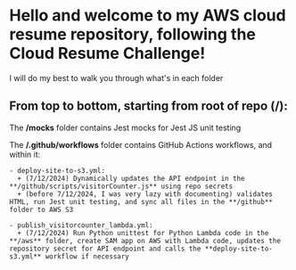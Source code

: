 # Hello and welcome to my AWS cloud resume repository, following the Cloud Resume Challenge!

I will do my best to walk you through what's in each folder

## From top to  bottom, starting from root of repo (/):

The **/__mocks__** folder contains Jest mocks for Jest JS unit testing

The **/.github/workflows** folder contains GitHub Actions workflows, and within it:

    - deploy-site-to-s3.yml:
      + (7/12/2024) Dynamically updates the API endpoint in the **/github/scripts/visitorCounter.js** using repo secrets
      + (before 7/12/2024, I was very lazy with documenting) validates HTML, run Jest unit testing, and sync all files in the **/github** folder to AWS S3

    - publish_visitorcounter_lambda.yml:
      + (7/12/2024) Run Python unittest for Python Lambda code in the **/aws** folder, create SAM app on AWS with Lambda code, updates the repository secret for API endpoint and calls the **deploy-site-to-s3.yml** workflow if necessary